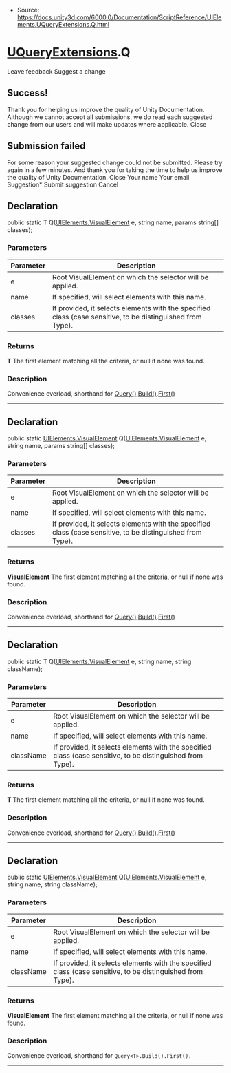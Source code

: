 * Source: https://docs.unity3d.com/6000.0/Documentation/ScriptReference/UIElements.UQueryExtensions.Q.html

#  [UQueryExtensions](https://docs.unity3d.com/6000.0/Documentation/ScriptReference/UIElements.UQueryExtensions.html).Q
Leave feedback
Suggest a change
## Success!
Thank you for helping us improve the quality of Unity Documentation. Although we cannot accept all submissions, we do read each suggested change from our users and will make updates where applicable.
Close
## Submission failed
For some reason your suggested change could not be submitted. Please <a>try again</a> in a few minutes. And thank you for taking the time to help us improve the quality of Unity Documentation.
Close
Your name Your email Suggestion* Submit suggestion
Cancel
## Declaration
public static T Q([UIElements.VisualElement](https://docs.unity3d.com/6000.0/Documentation/ScriptReference/UIElements.VisualElement.html) e, string name, params string[] classes); 
### Parameters
Parameter | Description  
---|---  
e | Root VisualElement on which the selector will be applied.  
name | If specified, will select elements with this name.  
classes | If provided, it selects elements with the specified class (case sensitive, to be distinguished from Type).  
### Returns
**T** The first element matching all the criteria, or null if none was found. 
### Description
Convenience overload, shorthand for [Query()](https://docs.unity3d.com/6000.0/Documentation/ScriptReference/UIElements.UQueryExtensions.Query.html).[Build()](https://docs.unity3d.com/6000.0/Documentation/ScriptReference/UQueryBuilder_1.Build.html).[First()](https://docs.unity3d.com/6000.0/Documentation/ScriptReference/UQueryBuilder_1.First.html)
* * *
## Declaration
public static [UIElements.VisualElement](https://docs.unity3d.com/6000.0/Documentation/ScriptReference/UIElements.VisualElement.html) Q([UIElements.VisualElement](https://docs.unity3d.com/6000.0/Documentation/ScriptReference/UIElements.VisualElement.html) e, string name, params string[] classes); 
### Parameters
Parameter | Description  
---|---  
e | Root VisualElement on which the selector will be applied.  
name | If specified, will select elements with this name.  
classes | If provided, it selects elements with the specified class (case sensitive, to be distinguished from Type).  
### Returns
**VisualElement** The first element matching all the criteria, or null if none was found. 
### Description
Convenience overload, shorthand for [Query()](https://docs.unity3d.com/6000.0/Documentation/ScriptReference/UIElements.UQueryExtensions.Query.html).[Build()](https://docs.unity3d.com/6000.0/Documentation/ScriptReference/UQueryBuilder_1.Build.html).[First()](https://docs.unity3d.com/6000.0/Documentation/ScriptReference/UQueryBuilder_1.First.html)
* * *
## Declaration
public static T Q([UIElements.VisualElement](https://docs.unity3d.com/6000.0/Documentation/ScriptReference/UIElements.VisualElement.html) e, string name, string className); 
### Parameters
Parameter | Description  
---|---  
e | Root VisualElement on which the selector will be applied.  
name | If specified, will select elements with this name.  
className | If provided, it selects elements with the specified class (case sensitive, to be distinguished from Type).  
### Returns
**T** The first element matching all the criteria, or null if none was found. 
### Description
Convenience overload, shorthand for [Query()](https://docs.unity3d.com/6000.0/Documentation/ScriptReference/UIElements.UQueryExtensions.Query.html).[Build()](https://docs.unity3d.com/6000.0/Documentation/ScriptReference/UQueryBuilder_1.Build.html).[First()](https://docs.unity3d.com/6000.0/Documentation/ScriptReference/UQueryBuilder_1.First.html)
* * *
## Declaration
public static [UIElements.VisualElement](https://docs.unity3d.com/6000.0/Documentation/ScriptReference/UIElements.VisualElement.html) Q([UIElements.VisualElement](https://docs.unity3d.com/6000.0/Documentation/ScriptReference/UIElements.VisualElement.html) e, string name, string className); 
### Parameters
Parameter | Description  
---|---  
e | Root VisualElement on which the selector will be applied.  
name | If specified, will select elements with this name.  
className | If provided, it selects elements with the specified class (case sensitive, to be distinguished from Type).  
### Returns
**VisualElement** The first element matching all the criteria, or null if none was found. 
### Description
Convenience overload, shorthand for `Query<T>.Build().First().`
* * *
